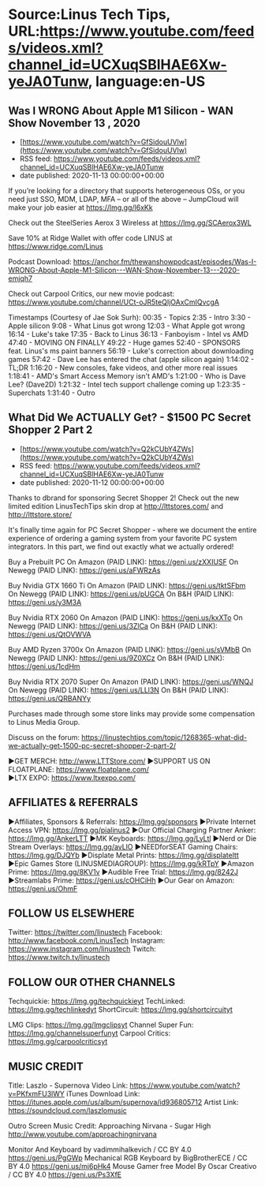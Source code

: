 # Source:Linus Tech Tips, URL:https://www.youtube.com/feeds/videos.xml?channel_id=UCXuqSBlHAE6Xw-yeJA0Tunw, language:en-US

## Was I WRONG About Apple M1 Silicon - WAN Show November 13 , 2020
 - [https://www.youtube.com/watch?v=GfSidouUVlw](https://www.youtube.com/watch?v=GfSidouUVlw)
 - RSS feed: https://www.youtube.com/feeds/videos.xml?channel_id=UCXuqSBlHAE6Xw-yeJA0Tunw
 - date published: 2020-11-13 00:00:00+00:00

If you’re looking for a directory that supports heterogeneous OSs, or you need just SSO, MDM, LDAP, MFA – or all of the above – JumpCloud will make your job easier at https://lmg.gg/l6xKk 

Check out the SteelSeries Aerox 3 Wireless at https://lmg.gg/SCAerox3WL 

Save 10% at Ridge Wallet with offer code LINUS at https://www.ridge.com/Linus 

Podcast Download: https://anchor.fm/thewanshowpodcast/episodes/Was-I-WRONG-About-Apple-M1-Silicon---WAN-Show-November-13---2020-emjqh7

Check out Carpool Critics, our new movie podcast: https://www.youtube.com/channel/UCt-oJR5teQIjOAxCmIQvcgA

Timestamps (Courtesy of Jae Sok Surh):
00:35 - Topics
2:35 - Intro
3:30 - Apple silicon
        9:08 - What Linus got wrong
        12:03 - What Apple got wrong
        16:14 - Luke's take
        17:35 - Back to Linus
        36:13 - Fanboyism - Intel vs AMD
47:40 - MOVING ON FINALLY
49:22 - Huge games
52:40 - SPONSORS feat. Linus's ms paint banners
56:19 - Luke's correction about downloading games
57:42 - Dave Lee has entered the chat (apple silicon again)
        1:14:02 - TL;DR
1:16:20 - New consoles, fake videos, and other more real issues
1:18:41 - AMD's Smart Access Memory isn't AMD's
1:21:00 - Who is Dave Lee? (Dave2D)
1:21:32 - Intel tech support challenge coming up
1:23:35 - Superchats
1:31:40 - Outro

## What Did We ACTUALLY Get? - $1500 PC Secret Shopper 2 Part 2
 - [https://www.youtube.com/watch?v=Q2kCUbY4ZWs](https://www.youtube.com/watch?v=Q2kCUbY4ZWs)
 - RSS feed: https://www.youtube.com/feeds/videos.xml?channel_id=UCXuqSBlHAE6Xw-yeJA0Tunw
 - date published: 2020-11-12 00:00:00+00:00

Thanks to dbrand for sponsoring Secret Shopper 2! Check out the new limited edition LinusTechTips skin drop at http://lttstores.com/ and http://lttstore.store/

It's finally time again for PC Secret Shopper - where we document the entire experience of ordering a gaming system from your favorite PC system integrators. In this part, we find out exactly what we actually ordered!

Buy a Prebuilt PC
On Amazon (PAID LINK): https://geni.us/zXXIUSF
On Newegg (PAID LINK): https://geni.us/aFWRzAs

Buy Nvidia GTX 1660 Ti
On Amazon (PAID LINK): https://geni.us/tktSFbm
On Newegg (PAID LINK): https://geni.us/pUGCA
On B&H (PAID LINK): https://geni.us/y3M3A

Buy Nvidia RTX 2060
On Amazon (PAID LINK): https://geni.us/kxXTo
On Newegg (PAID LINK): https://geni.us/3ZlCa
On B&H (PAID LINK): https://geni.us/QtOVWVA

Buy AMD Ryzen 3700x
On Amazon (PAID LINK): https://geni.us/sVMbB
On Newegg (PAID LINK): https://geni.us/9Z0XCz
On B&H (PAID LINK): https://geni.us/1cdHm

Buy Nvidia RTX 2070 Super
On Amazon (PAID LINK): https://geni.us/WNQJ
On Newegg (PAID LINK): https://geni.us/LLl3N
On B&H (PAID LINK): https://geni.us/QRBANYy

Purchases made through some store links may provide some compensation to Linus Media Group.

Discuss on the forum: https://linustechtips.com/topic/1268365-what-did-we-actually-get-1500-pc-secret-shopper-2-part-2/

►GET MERCH: http://www.LTTStore.com/
►SUPPORT US ON FLOATPLANE: https://www.floatplane.com/  
►LTX EXPO: https://www.ltxexpo.com/   

AFFILIATES & REFERRALS
---------------------------------------------------
►Affiliates, Sponsors & Referrals: https://lmg.gg/sponsors
►Private Internet Access VPN: https://lmg.gg/pialinus2
 ►Our Official Charging Partner Anker: https://lmg.gg/AnkerLTT
►MK Keyboards: https://lmg.gg/LyLtl
►Nerd or Die Stream Overlays: https://lmg.gg/avLlO
►NEEDforSEAT Gaming Chairs: https://lmg.gg/DJQYb
►Displate Metal Prints: https://lmg.gg/displateltt
►Epic Games Store (LINUSMEDIAGROUP): https://lmg.gg/kRTpY
►Amazon Prime: https://lmg.gg/8KV1v
►Audible Free Trial: https://lmg.gg/8242J
►Streamlabs Prime: https://geni.us/cOHCiHh
►Our Gear on Amazon: https://geni.us/OhmF

FOLLOW US ELSEWHERE
---------------------------------------------------  
Twitter: https://twitter.com/linustech
Facebook: http://www.facebook.com/LinusTech
Instagram: https://www.instagram.com/linustech
Twitch: https://www.twitch.tv/linustech

FOLLOW OUR OTHER CHANNELS
---------------------------------------------------  
Techquickie: https://lmg.gg/techquickieyt
TechLinked: https://lmg.gg/techlinkedyt
ShortCircuit: https://lmg.gg/shortcircuityt

LMG Clips: https://lmg.gg/lmgclipsyt
Channel Super Fun: https://lmg.gg/channelsuperfunyt
Carpool Critics: https://lmg.gg/carpoolcriticsyt

MUSIC CREDIT
---------------------------------------------------  
Title: Laszlo - Supernova
Video Link: https://www.youtube.com/watch?v=PKfxmFU3lWY
iTunes Download Link: https://itunes.apple.com/us/album/supernova/id936805712
Artist Link: https://soundcloud.com/laszlomusic

Outro Screen Music Credit: Approaching Nirvana - Sugar High http://www.youtube.com/approachingnirvana

Monitor And Keyboard by vadimmihalkevich / CC BY 4.0  https://geni.us/PgGWp
Mechanical RGB Keyboard by BigBrotherECE / CC BY 4.0 https://geni.us/mj6pHk4
Mouse Gamer free Model By Oscar Creativo / CC BY 4.0 https://geni.us/Ps3XfE

